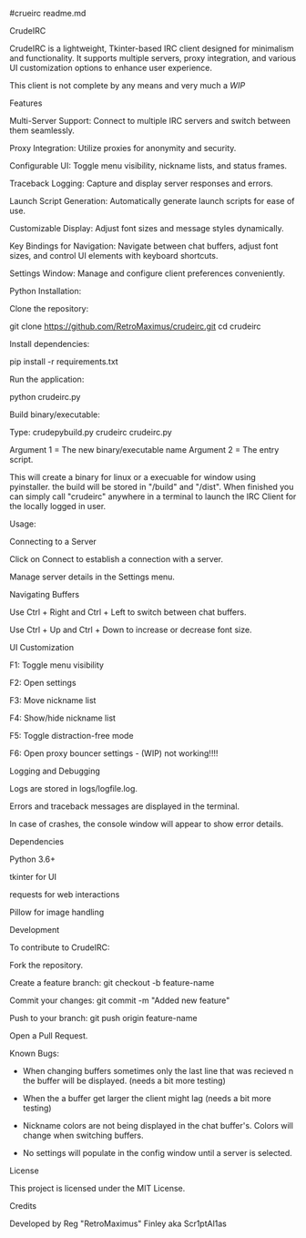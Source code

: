 #crueirc readme.md

CrudeIRC

CrudeIRC is a lightweight, Tkinter-based IRC client designed for minimalism and functionality. It supports multiple servers, proxy integration, and various UI customization options to enhance user experience.

This client is not complete by any means and very much a *WIP*


Features

Multi-Server Support: Connect to multiple IRC servers and switch between them seamlessly.

Proxy Integration: Utilize proxies for anonymity and security.

Configurable UI: Toggle menu visibility, nickname lists, and status frames.

Traceback Logging: Capture and display server responses and errors.

Launch Script Generation: Automatically generate launch scripts for ease of use.

Customizable Display: Adjust font sizes and message styles dynamically.

Key Bindings for Navigation: Navigate between chat buffers, adjust font sizes, and control UI elements with keyboard shortcuts.

Settings Window: Manage and configure client preferences conveniently.


Python Installation:

Clone the repository:

git clone https://github.com/RetroMaximus/crudeirc.git
cd crudeirc

Install dependencies:

pip install -r requirements.txt

Run the application:

python crudeirc.py


Build binary/executable:

Type: crudepybuild.py crudeirc crudeirc.py

Argument 1 = The new binary/executable name
Argument 2 = The entry script.

This will create a binary for linux or a execuable for window using pyinstaller.
the build will be stored in "/build" and "/dist". When finished you can simply call "crudeirc" anywhere in a terminal to launch
the IRC Client for the locally logged in user.


Usage:

Connecting to a Server

Click on Connect to establish a connection with a server.

Manage server details in the Settings menu.

Navigating Buffers

Use Ctrl + Right and Ctrl + Left to switch between chat buffers.

Use Ctrl + Up and Ctrl + Down to increase or decrease font size.


UI Customization

F1: Toggle menu visibility

F2: Open settings

F3: Move nickname list

F4: Show/hide nickname list

F5: Toggle distraction-free mode

F6: Open proxy bouncer settings - (WIP) not working!!!!


Logging and Debugging

Logs are stored in logs/logfile.log.

Errors and traceback messages are displayed in the terminal.

In case of crashes, the console window will appear to show error details.


Dependencies

Python 3.6+

tkinter for UI

requests for web interactions

Pillow for image handling


Development

To contribute to CrudeIRC:

Fork the repository.

Create a feature branch: git checkout -b feature-name

Commit your changes: git commit -m "Added new feature"

Push to your branch: git push origin feature-name

Open a Pull Request.


Known Bugs:

- When changing buffers sometimes only the last line that was recieved n the buffer will be displayed.
    (needs a bit more testing)

- When the a buffer get larger the client might lag (needs a bit more testing)

- Nickname colors are not being displayed in the chat buffer's. Colors will change when switching buffers.

- No settings will populate in the config window until a server is selected.


License

This project is licensed under the MIT License.

Credits

Developed by Reg "RetroMaximus" Finley aka Scr1ptAl1as
